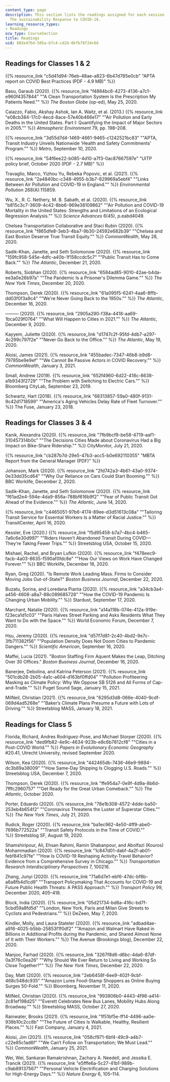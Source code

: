 ```yaml
---
content_type: page
description: This section lists the readings assigned for each session of 11.S955
  The Sustainability Response to COVID-19.
learning_resource_types:
- Readings
ocw_type: CourseSection
title: Readings
uid: 802e47b4-505a-b7c4-cd24-6bfb78f24c6d
---
```


Readings for Classes 1 & 2
--------------------------

{{% resource_link "c5d41d94-76eb-48ae-a823-6b47d785e0cb" "APTA report on COVID Best Practices (PDF - 4.9 MB)" %}} 

Basu, Garaub (2020). {{% resource_link "f4884bc6-4273-4136-a7c1-e960f4357844" "\"A Clean Transportation System Is the Prescription My Patients Need.\"" %}} _The Boston Globe_ (op-ed), May 25, 2020.

Caiazzo, Fabio, Akshay Ashok, Ian A. Waitz, et al. (2013.) {{% resource_link "e08cb384-17c0-4ecd-8ace-57e40b466e17" "\"Air Pollution and Early Deaths in the United States. Part I: Quantifying the Impact of Major Sectors in 2005.\"" %}} _Atmospheric Environment_ 79, pp. 198–208.

{{% resource_link "3d55d7d4-1469-4661-9465-c1242521bc83" "\"APTA, Transit Industry Unveils Nationwide 'Health and Safety Commitments' Program.\"" %}} _Metro_, September 10, 2020.

{{% resource_link "54f6ee22-b085-4d10-a7f3-0ac87667597e" "UITP policy brief, October 2020 (PDF - 2.7 MB)" %}}

Travaglio, Marco, Yizhou Yu, Rebeka Popovic, et al. (2021). {{% resource_link "2a4840bc-c348-4955-b3b7-829969a5ebf4" "\"Links Between Air Pollution and COVID-19 in England.\"" %}} _Environmental Pollution_ 268(A):115859. 

Wu, X., R. C. Nethery, M. B. Sabath, et al. (2020). {{% resource_link "b815c3c7-3609-4c42-8bb6-969e38109862" "\"Air Pollution and COVID-19 Mortality in the United States: Strengths and Limitations of an Ecological Regression Analysis.\"" %}} _Science Advances_ 6(45), p.eabd4049.

Chelsea Transportation Collaborative and Staci Rubin (2020). {{% resource_link "f865dfe8-3eb3-4ba7-9b30-24592e682b39" "\"Chelsea and East Boston Deserve True Transit Equity.\"" %}} _CommonWealth_, May 28, 2020.

Sadik-Khan, Janette, and Seth Solomonow (2020). {{% resource_link "159fc958-545e-4dfc-a40b-1f158ccdc5c7" "\"Public Transit Has to Come Back.\"" %}} _The Atlantic_, December 21, 2020.

Roberts, Siobhan (2020). {{% resource_link "6584ad85-9010-42ae-b4da-ee3a0e26b97a" "\"The Pandemic Is a Prisoner's Dilemma Game.\"" %}} _The New York Times_, December 20, 2020.

Thompson, Derek (2020). {{% resource_link "61a095f5-6241-4aa6-8ffb-dd03f0f3a9c4" "\"We're Never Going Back to the 1950s.\"" %}} _The Atlantic_, December 16, 2020.

——— (2020). {{% resource_link "2905a290-f38a-4418-aa69-1bca029f0764" "\"What Will Happen to Cities in 2021.\"" %}} _The Atlantic_, December 9, 2020.

Kayyem, Juliette (2020). {{% resource_link "d1747c2f-95fd-4db7-a297-4c299c797f2e" "\"Never Go Back to the Office.\"" %}} _The Atlantic_, May 19, 2020.

Aloisi, James (2021). {{% resource_link "455badec-7347-46b8-b9d8-79785be9e9ef" "\"We Cannot Be Passive Actors in COVID Recovery.\"" %}} _CommonWealth_, January 3, 2021.

Small, Andrew (2019). {{% resource_link "652f4960-6d22-418c-8638-a1b9343f2729" "\"The Problem with Switching to Electric Cars.\"" %}} Bloomberg CityLab, September 23, 2019.

Schwartz, Hart (2018). {{% resource_link "68313857-59a0-480f-9131-9c42d1718599" "\"America's Aging Vehicles Delay Rate of Fleet Turnover.\"" %}} The Fuse, January 23, 2018.

Readings for Classes 3 & 4
--------------------------

Kanik, Alexandra (2020). {{% resource_link "7fb9bcf9-be58-4719-aaf1-310457314b0c" "\"The Decisions Cities Made about Coronavirus Had a Big Impact on Bike-Share Ridership.\"" %}} CityMonitor, July 21, 2020.

{{% resource_link "cb287b7d-29e5-47b3-acc5-b0e692110355" "MBTA Report from the General Manager (PDF)" %}}

Johanson, Mark (2020). {{% resource_link "2fd742a3-4b61-43a0-9374-0e33dd35cd64" "\"Why Our Reliance on Cars Could Start Booming.\"" %}} BBC Worklife, December 2, 2020.

Sadik-Khan, Janette, and Seth Solomonow (2020). {{% resource_link "f61ad2e4-594e-4da9-856a-788bf616b9f2" "\"Fear of Public Transit Got Ahead of the Evidence.\"" %}} _The Atlantic_, June 14, 2020.

{{% resource_link "c4465051-97b6-4174-89ee-d3d51613c08a" "\"Tailoring Transit Service for Essential Workers Is a Matter of Racial Justice.\"" %}} TransitCenter, April 16, 2020.

Kessler, Eve (2020.) {{% resource_link "f5d95458-b7a7-4bc4-b465-7a6c6e30d997" "\"Riders Haven’t Abandoned Transit During COVID—They’re Taking Fewer Trips.\"" %}} Streetsblog USA, October 15, 2020.

Mishael, Rachel, and Bryan Lufkin (2020). {{% resource_link "f478eec9-facb-4a03-8635-f590af0fdc8e" "\"How Our Views on Work Have Changed Forever.\"" %}} BBC Worklife, December 16, 2020.

Ryan, Greg (2020). "Is Remote Work Leading Mass. Firms to Consider Moving Jobs Out-of-State?" _Boston Business Journal_, December 22, 2020.

Buzatu, Sorina, and Loredana Pianta (2020). {{% resource_link "a34cb3a4-a456-4608-a8a7-88c089685728" "\"How the COVID-19 Pandemic Is Changing Urban Mobility.\"" %}} Stardust, September 17, 2020.

Marchant, Natalie (2020). {{% resource_link "a14a118b-074e-412a-919e-f23eca1d1c03" "\"Paris Halves Street Parking and Asks Residents What They Want to Do with the Space.\"" %}} World Economic Forum, December 7, 2020.

Hsu, Jeremy (2020). {{% resource_link "d57f7d81-2c40-4bd2-9e7c-3fb711382f56" "\"Population Density Does Not Doom Cities to Pandemic Dangers.\"" %}} _Scientific American_, September 16, 2020.

Maffei, Lucia (2021). "Boston Staffing Firm Aquent Makes the Leap, Ditching Over 30 Offices." _Boston Business Journal_, December 16, 2020.

Banerjee, Debolina, and Katrina Peterson (2021). {{% resource_link "501cdb28-2b05-4a1c-a604-d163bf0ffd04" "\"Pollution Profiteering Masking as Climate Policy: Why We Oppose SB 5126 and All Forms of Cap-and-Trade.\"" %}} Puget Sound Sage, January 15, 2021.

MilNeil, Christian (2021). {{% resource_link "6295d3d8-066e-4040-9cdf-069d4ad5268e" "\"Baker’s Climate Plans Presume a Future with Lots of Driving.\"" %}} Streetsblog MASS, January 18, 2021.

Readings for Class 5
--------------------

Florida, Richard, Andres Rodriguez-Pose, and Michael Storper (2020). {{% resource_link "ded9fb82-4e9c-4634-923b-e8c6b7812cf8" "\"Cities in a Post-COVID World.\"" %}} _Papers in Evolutionary Economic Geography_ #20.41, Utrecht University, revised September 2020.

Wilson, Kea (2020). {{% resource_link "442465db-7436-46e9-9894-dc3b89a38009" "\"How Same-Day Shipping Is Clogging U.S. Roads.\"" %}} Streetsblog USA, December 7, 2020.

Thompson, Derek (2020). {{% resource_link "ffe954a7-0e9f-4d9a-8b6d-7fffc2960757" "\"Get Ready for the Great Urban Comeback.\"" %}} _The Atlantic_, October 2020.

Porter, Eduardo (2020). {{% resource_link "78e1b308-4572-4dde-ba50-253eb4b654f2" "\"Coronavirus Threatens the Luster of Superstar Cities.\"" %}} _The New York Times_, July 21, 2020.

Rudick, Roger (2020). {{% resource_link "ba1ec962-4e50-4ff9-abe0-7696b772522a" "\"Transit Safety Protocols in the Time of COVID.\"" %}} Streetsblog SF, August 19, 2020.

Shamshiripour, Ali, Ehsan Rahimi, Ramin Shabanpour, and Abolfazl (Kouros) Mohammadian (2020). {{% resource_link "1c847d01-dabf-4a2f-ab01-febf841c97fe" "\"How Is COVID-19 Reshaping Activity-Travel Behavior? Evidence from a Comprehensive Survey in Chicago.\"" %}} _Transportation Research Interdisciplinary Perspectives_ 7, 100216.

Zhang, Junyi (2020). {{% resource_link "71a6d7e1-ebf6-47dc-bf8b-a6a8fb4d1cd9" "\"Transport Policymaking That Accounts for COVID-19 and Future Public Health Threats: A PASS Approach.\"" %}} _Transport Policy_ 99, December 2020, 405–418.

Block, India (2020). {{% resource_link "05d21734-bd8a-416c-bd7f-5cbd59a8fd5d" "\"London, New York, Paris and Milan Give Streets to Cyclists and Pedestrians.\"" %}} DeZeen, May 7, 2020.

Kindler, Molly, and Laura Stateler (2020). {{% resource_link "adbad4ae-a916-4025-b5bb-25853f1f0df2" "\"Amazon and Walmart Have Raked in Billions in Additional Profits during the Pandemic, and Shared Almost None of It with Their Workers.\"" %}} The Avenue (Brookings blog), December 22, 2020.

Manjoo, Farhad (2020). {{% resource_link "3267f8d6-d6bc-4da6-87df-0a3f76c0ea26" "\"Why Should We Ever Return to Living and Working So Close Together?\"" %}} _The New York Times_, December 22, 2020.

Day, Matt (2020). {{% resource_link "2eb6458f-6ee9-402f-9cbf-468c548dc935" "\"Amazon Lures Food-Stamp Shoppers as Online Buying Surges 50-Fold.\"" %}} Bloomberg, November 11, 2020.

MilNeil, Christian (2020). {{% resource_link "993806b0-4443-4f98-a414-2c81ef198d25" "\"Everett Celebrates New Bus Lanes, Mobility Hubs Along Broadway.\"" %}} Streetsblog MASS, October 27, 2020.

Rainwater, Brooks (2021). {{% resource_link "1f51bf5e-ff14-4496-aa0e-938b10c2cc8b" "\"The Future of Cities Is Walkable, Healthy, Resilient Places.\"" %}} Fast Company, January 4, 2021.

Aloisi, Jim (2021). {{% resource_link "058cf971-6bf4-49c9-a4b7-c22e85c1ad6f" "\"We Can’t Follow on Transportation; We Must Lead.\"" %}} _CommonWealth_, January 25, 2021.

Wei, Wei, Sankaran Ramakrishnan, Zachary A. Needell, and Jessika E. Trancik (2021). {{% resource_link "e5fffe6a-5c27-41b1-989b-c9ab89137567" "\"Personal Vehicle Electrification and Charging Solutions for High-Energy Days.\"" %}} _Nature Energy_ 6, 105–114.